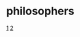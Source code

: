 # philosophers


[1](https://nafuka11.github.io/philosophers-visualizer/)
[2](https://rom98759.github.io/Philosophers-visualizer/)

